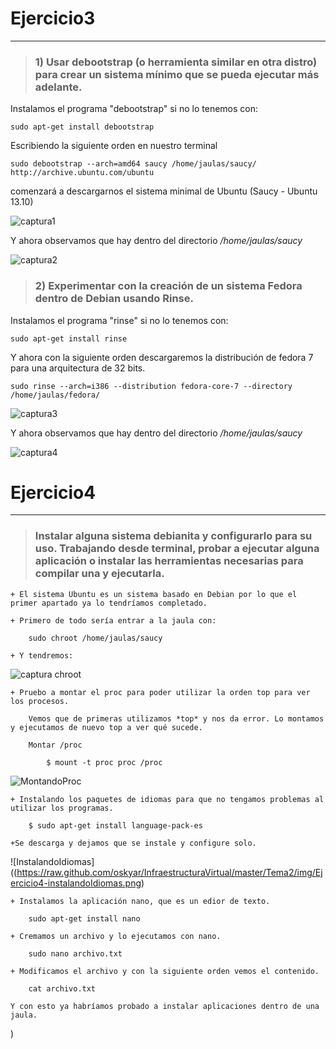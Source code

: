 # Ejercicio3
------------

> ### 1) Usar debootstrap (o herramienta similar en otra distro) para crear un sistema mínimo que se pueda ejecutar más adelante.

Instalamos el programa "debootstrap" si no lo tenemos con:

	sudo apt-get install debootstrap

Escribiendo la siguiente orden en nuestro terminal 

	sudo debootstrap --arch=amd64 saucy /home/jaulas/saucy/ http://archive.ubuntu.com/ubuntu

comenzará a descargarnos el sistema minimal de Ubuntu (Saucy - Ubuntu 13.10)

![captura1](https://raw.github.com/oskyar/InfraestructuraVirtual/master/Tema2/img/Ejercicio%203%20a%29%20.png)

Y ahora observamos que hay dentro del directorio */home/jaulas/saucy*

![captura2](https://raw.github.com/oskyar/InfraestructuraVirtual/master/Tema2/img/Ejercicio%203%20a%29%202.png)

> ### 2) Experimentar con la creación de un sistema Fedora dentro de Debian usando Rinse.
	
Instalamos el programa "rinse" si no lo tenemos con:

	sudo apt-get install rinse

Y ahora con la siguiente orden descargaremos la distribución de fedora 7 para una arquitectura de 32 bits.

	sudo rinse --arch=i386 --distribution fedora-core-7 --directory /home/jaulas/fedora/

![captura3](https://raw.github.com/oskyar/InfraestructuraVirtual/master/Tema2/img/Ejercicio%203%20b%29%201.png)

Y ahora observamos que hay dentro del directorio */home/jaulas/saucy*

![captura4](https://raw.github.com/oskyar/InfraestructuraVirtual/master/Tema2/img/Ejercicio%203%20b%29%202.png)


# Ejercicio4
------------

> ### Instalar alguna sistema debianita y configurarlo para su uso. Trabajando desde terminal, probar a ejecutar alguna aplicación o instalar las herramientas necesarias para compilar una y ejecutarla.

	+ El sistema Ubuntu es un sistema basado en Debian por lo que el primer apartado ya lo tendríamos completado.

	+ Primero de todo sería entrar a la jaula con:

		sudo chroot /home/jaulas/saucy

	+ Y tendremos:

![captura chroot](https://raw.github.com/oskyar/InfraestructuraVirtual/master/Tema2/img/Ejercicio4-chroot-jaula-saucy.png)

	+ Pruebo a montar el proc para poder utilizar la orden top para ver los procesos.

		Vemos que de primeras utilizamos *top* y nos da error. Lo montamos y ejecutamos de nuevo top a ver qué sucede.

		Montar /proc

			$ mount -t proc proc /proc


![MontandoProc](https://raw.github.com/oskyar/InfraestructuraVirtual/master/Tema2/img/Ejercicio4-montandoProc.png)

	+ Instalando los paquetes de idiomas para que no tengamos problemas al utilizar los programas.

		$ sudo apt-get install language-pack-es

	+Se descarga y dejamos que se instale y configure solo.

![InstalandoIdiomas]((https://raw.github.com/oskyar/InfraestructuraVirtual/master/Tema2/img/Ejercicio4-instalandoIdiomas.png)


	+ Instalamos la aplicación nano, que es un edior de texto.

		sudo apt-get install nano

	+ Cremamos un archivo y lo ejecutamos con nano.

		sudo nano archivo.txt 

	+ Modificamos el archivo y con la siguiente orden vemos el contenido.

		cat archivo.txt

	Y con esto ya habríamos probado a instalar aplicaciones dentro de una jaula.
)